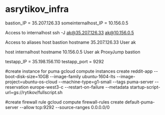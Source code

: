 # asrytikov_infra

bastion_IP = 35.207.126.33
someinternalhost_IP = 10.156.0.5

Access to internalhost
ssh -J ak@35.207.126.33 ak@10.156.0.5

Access to aliases
host bastion
        hostname 35.207.126.33
        User ak

host internalhost
        hostname 10.156.0.5
        User ak
        ProxyJump bastion

testapp_IP = 35.198.156.110
testapp_port = 9292

#create instance for puma
gcloud compute instances create reddit-app  --boot-disk-size=10GB   --image-family ubuntu-1604-lts   --image-project=ubuntu-os-cloud   --machine-type=g1-small   --tags puma-server --reservation europe-west3-c   --restart-on-failure --metadata startup-script-url=gs://rytikov/fullscript.sh

#create firewall rule
gcloud compute firewall-rules create default-puma-server --allow tcp:9292 --source-ranges 0.0.0.0/0
